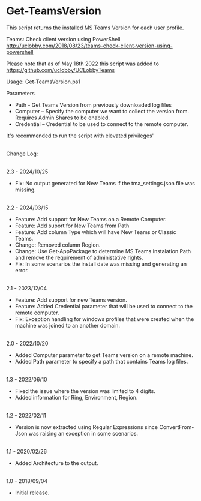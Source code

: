 # Get-TeamsVersion
This script returns the installed MS Teams Version for each user profile.

Teams: Check client version using PowerShell
http://uclobby.com/2018/08/23/teams-check-client-version-using-powershell


Please note that as of May 18th 2022 this script was added to https://github.com/uclobby/UCLobbyTeams

Usage:
Get-TeamsVersion.ps1

Parameters
<ul>
  <li>Path - Get Teams Version from previously downloaded log files</li>
  <li>Computer – Specify the computer we want to collect the version from. Requires Admin Shares to be enabled.</li>
  <li>Credential – Credential to be used to connect to the remote computer.</li>
</ul>
It's recommended to run the script with elevated privileges' 

<br/>Change Log:

<br/>2.3 - 2024/10/25
<ul>
  <li>Fix: No output generated for New Teams if the tma_settings.json file was missing.</li>
</ul>
<br/>2.2 - 2024/03/15
<ul>
  <li>Feature: Add support for New Teams on a Remote Computer.</li>
  <li>Feature: Add suport for New Teams from Path</li>
  <li>Feature: Add column Type which will have New Teams or Classic Teams.</li>
  <li>Change: Removed column Region.</li>
  <li>Change: Use Get-AppPackage to determine MS Teams Instalation Path and remove the requirement of administative rights.</li>
  <li>Fix: In some scenarios the install date was missing and generating an error.</li>
</ul>
<br/>2.1 - 2023/12/04
<ul>
  <li>Feature: Add support for new Teams version.</li>
  <li>Feature: Added Credential parameter that will be used to connect to the remote computer.</li>
  <li>Fix: Exception handling for windows profiles that were created when the machine was joined to an another domain.</li>
</ul>
<br/>2.0 - 2022/10/20
<ul>
  <li>Added Computer parameter to get Teams version on a remote machine.</li>
  <li>Added Path parameter to specify a path that contains Teams log files.</li>
</ul>
<br/>1.3 - 2022/06/10
<ul>
  <li>Fixed the issue where the version was limited to 4 digits.</li>
  <li>Added information for Ring, Environment, Region.</li>
</ul>
<br/>1.2 - 2022/02/11
<ul>
        <li>Version is now extracted using Regular Expressions since ConvertFrom-Json was raising an exception in some scenarios.</li>
</ul>
<br/>1.1 - 2020/02/26
<ul>
        <li>Added Architecture to the output.</li>
</ul>
<br/>1.0 - 2018/09/04
<ul>
    <li>Initial release.</li>
</ul>
